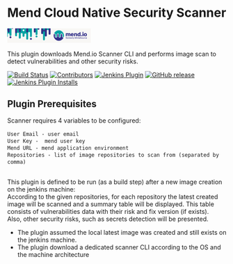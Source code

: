 # Mend Cloud Native Security Scanner #

<img src="images/mend-new.png" width="192">

This plugin downloads Mend.io Scanner CLI and performs image scan to detect vulnerabilities and other security risks. 


[![Build Status](https://ci.jenkins.io/job/Plugins/job/mend-cloud-native-security-scanner-plugin/job/master/badge/icon)](https://ci.jenkins.io/job/Plugins/job/mend-cloud-native-security-scanner-plugin/job/master/)
[![Contributors](https://img.shields.io/github/contributors/jenkinsci/mend-cloud-native-security-scanner-plugin.svg)](https://github.com/jenkinsci/mend-cloud-native-security-scanner-plugin/graphs/contributors)
[![Jenkins Plugin](https://img.shields.io/jenkins/plugin/v/mend-cloud-native-security-scanner.svg)](https://plugins.jenkins.io/mend-cloud-native-security-scanner)
[![GitHub release](https://img.shields.io/github/release/jenkinsci/mend-cloud-native-security-scanner-plugin.svg?label=changelog)](https://github.com/jenkinsci/mend-cloud-native-security-scanner-plugin/releases/latest)
[![Jenkins Plugin Installs](https://img.shields.io/jenkins/plugin/i/mend-cloud-native-security-scanner.svg?color=blue)](https://plugins.jenkins.io/mend-cloud-native-security-scanner)


## Plugin Prerequisites ##

Scanner requires 4 variables to be configured:
 ```
 User Email - user email
 User Key -  mend user key
 Mend URL - mend application environment
 Repositories - list of image repositories to scan from (separated by comma)
 ```

##

This plugin is defined to be run (as a build step) after a new image creation on the jenkins machine:   
According to the given repositories, for each repository the latest created image will be scanned and a summary table will be displayed. 
This table consists of vulnerabilities data with their risk and fix version (if exists).     
Also, other security risks, such as secrets detection will be presented.

* The plugin assumed the local latest image was created and still exists on the jenkins machine.
* The plugin download a dedicated scanner CLI according to the OS and the machine architecture
